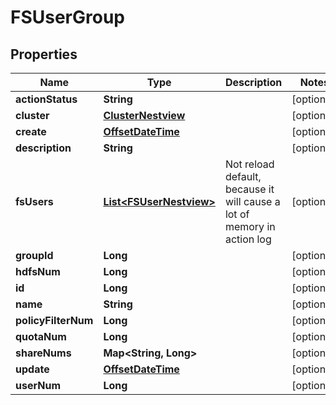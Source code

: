 # FSUserGroup

## Properties
Name | Type | Description | Notes
------------ | ------------- | ------------- | -------------
**actionStatus** | **String** |  |  [optional]
**cluster** | [**ClusterNestview**](ClusterNestview.md) |  |  [optional]
**create** | [**OffsetDateTime**](OffsetDateTime.md) |  |  [optional]
**description** | **String** |  |  [optional]
**fsUsers** | [**List&lt;FSUserNestview&gt;**](FSUserNestview.md) | Not reload default, because it will cause a lot of memory in action log |  [optional]
**groupId** | **Long** |  |  [optional]
**hdfsNum** | **Long** |  |  [optional]
**id** | **Long** |  |  [optional]
**name** | **String** |  |  [optional]
**policyFilterNum** | **Long** |  |  [optional]
**quotaNum** | **Long** |  |  [optional]
**shareNums** | **Map&lt;String, Long&gt;** |  |  [optional]
**update** | [**OffsetDateTime**](OffsetDateTime.md) |  |  [optional]
**userNum** | **Long** |  |  [optional]
